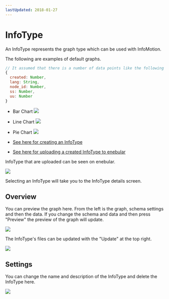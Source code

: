 ```yaml
---
lastUpdated: 2018-01-27
---
```


# InfoType

An InfoType represents the graph type which can be used with InfoMotion.

The following are examples of default graphs.

```javascript
// It assumed that there is a number of data points like the following
{
  created: Number,
  lang: String,
  node_id: Number,
  ss: Number,
  uu: Number
}
```

- Bar Chart
![](/_asset/images/InfoMotion/enebular-developers-template-bar.png)

- Line Chart
![](/_asset/images/InfoMotion/enebular-developers-template-line.png)
- Pie Chart
![](/_asset/images/InfoMotion/enebular-developers-template-pie.png)

- [See here for creating an InfoType](./InfoMotionTool.md)
- [See here for uploading a created InfoType to enebular](./UploadInfoType.md)

InfoType that are uploaded can be seen on enebular.

![](https://i.gyazo.com/9e7c26c3948b2ebbd77734439afdcc63.png)

Selecting an InfoType will take you to the InfoType details screen.

## Overview

You can preview the graph here. From the left is the graph, schema settings and then the data. If you change the schema and data and then press "Preview" the preview of the graph will update.

![](https://i.gyazo.com/8da16592e6374c03b7b03798b31742e7.png)

The InfoType's files can be updated with the "Update" at the top right.

![](https://i.gyazo.com/1c831878fc0adc47a97394e075ced78d.png)

## Settings

You can change the name and description of the InfoType and delete the InfoType here.

![](https://i.gyazo.com/9c99f2ce91a7aeb6e542c18662191ab7.png)
